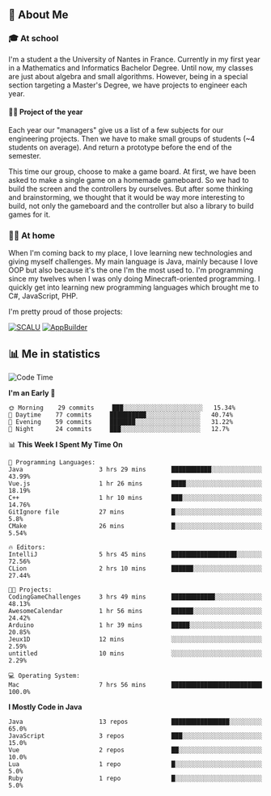 ## 👀 About Me

### 🎓 At school

I'm a student a the University of Nantes in France. Currently in my first year in a Mathematics and Informatics Bachelor Degree. Until now, my classes are just about algebra and small algorithms. However, being in a special section targeting a Master's Degree, we have projects to engineer each year. 

#### 🔧🔬 Project of the year

Each year our "managers" give us a list of a few subjects for our engineering projects. Then we have to make small groups of students (~4 students on average). And return a prototype before the end of the semester.

This time our group, choose to make a game board. At first, we have been asked to make a single game on a homemade gameboard. So we had to build the screen and the controllers by ourselves. 
But after some thinking and brainstorming, we thought that it would be way more interesting to build, not only the gameboard and the controller but also a library to build games for it.

### 👨‍💻 At home

When I'm coming back to my place, I love learning new technologies and giving myself challenges. My main language is Java, mainly because I love OOP but also because it's the one I'm the most used to. I'm programming since my twelves when I was only doing Minecraft-oriented programming.  I quickly get into learning new programming languages which brought me to C#, JavaScript, PHP. 

I'm pretty proud of those projects:

[![SCALU](https://github-readme-stats.vercel.app/api/pin?username=renardfute&repo=SCALU)](https://github.com/renardfute/scalu)
[![AppBuilder](https://github-readme-stats.vercel.app/api/pin?username=pulsedev2&repo=AppBuilder)](https://github.com/pulsedev2/AppBuilder)

## 📊 Me in statistics
<!--START_SECTION:waka-->
![Code Time](http://img.shields.io/badge/Code%20Time-40%20hrs%2059%20mins-blue)

**I'm an Early 🐤** 

```text
🌞 Morning    29 commits     ███░░░░░░░░░░░░░░░░░░░░░░   15.34% 
🌆 Daytime    77 commits     ██████████░░░░░░░░░░░░░░░   40.74% 
🌃 Evening    59 commits     ███████░░░░░░░░░░░░░░░░░░   31.22% 
🌙 Night      24 commits     ███░░░░░░░░░░░░░░░░░░░░░░   12.7%

```


📊 **This Week I Spent My Time On** 

```text
💬 Programming Languages: 
Java                     3 hrs 29 mins       ███████████░░░░░░░░░░░░░░   43.99% 
Vue.js                   1 hr 26 mins        ████░░░░░░░░░░░░░░░░░░░░░   18.19% 
C++                      1 hr 10 mins        ███░░░░░░░░░░░░░░░░░░░░░░   14.76% 
GitIgnore file           27 mins             █░░░░░░░░░░░░░░░░░░░░░░░░   5.8% 
CMake                    26 mins             █░░░░░░░░░░░░░░░░░░░░░░░░   5.54%

🔥 Editors: 
IntelliJ                 5 hrs 45 mins       ██████████████████░░░░░░░   72.56% 
CLion                    2 hrs 10 mins       ██████░░░░░░░░░░░░░░░░░░░   27.44%

🐱‍💻 Projects: 
CodingGameChallenges     3 hrs 49 mins       ████████████░░░░░░░░░░░░░   48.13% 
AwesomeCalendar          1 hr 56 mins        ██████░░░░░░░░░░░░░░░░░░░   24.42% 
Arduino                  1 hr 39 mins        █████░░░░░░░░░░░░░░░░░░░░   20.85% 
Jeux1D                   12 mins             ░░░░░░░░░░░░░░░░░░░░░░░░░   2.59% 
untitled                 10 mins             ░░░░░░░░░░░░░░░░░░░░░░░░░   2.29%

💻 Operating System: 
Mac                      7 hrs 56 mins       █████████████████████████   100.0%

```

**I Mostly Code in Java** 

```text
Java                     13 repos            ████████████████░░░░░░░░░   65.0% 
JavaScript               3 repos             ███░░░░░░░░░░░░░░░░░░░░░░   15.0% 
Vue                      2 repos             ██░░░░░░░░░░░░░░░░░░░░░░░   10.0% 
Lua                      1 repo              █░░░░░░░░░░░░░░░░░░░░░░░░   5.0% 
Ruby                     1 repo              █░░░░░░░░░░░░░░░░░░░░░░░░   5.0%

```



<!--END_SECTION:waka-->
